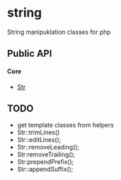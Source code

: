 # string

String manipuklation classes for php

## Public API

#### Core

* [Str](docs/Str.md)

## TODO

* get template classes from helpers
* Str::trimLines()
* Str::editLines();
* Str::removeLeading();
* Str:removeTrailing();
* Str:prependPrefix();
* Str::appendSuffix();
